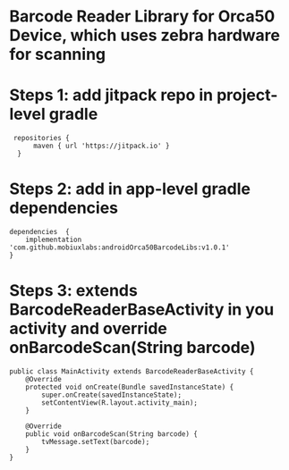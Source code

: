 # Barcode Reader Library for Orca50 Device, which uses zebra hardware for scanning

# Steps 1: add jitpack repo in project-level gradle
     repositories {
          maven { url 'https://jitpack.io' }
      } 

# Steps 2: add in app-level gradle dependencies
    dependencies  {
        implementation 'com.github.mobiuxlabs:androidOrca50BarcodeLibs:v1.0.1'
    }
    
# Steps 3: extends BarcodeReaderBaseActivity in you activity and override onBarcodeScan(String barcode)
    public class MainActivity extends BarcodeReaderBaseActivity {
        @Override
        protected void onCreate(Bundle savedInstanceState) {
            super.onCreate(savedInstanceState);
            setContentView(R.layout.activity_main);
        }
    
        @Override
        public void onBarcodeScan(String barcode) {
            tvMessage.setText(barcode);
        }
    }

